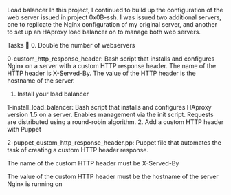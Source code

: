 Load balancer
In this project, I continued to build up the configuration of the web server issued in project 0x0B-ssh. I was issued two additional servers, one to replicate the Nginx configuration of my original server, and another to set up an HAproxy load balancer on to manage both web servers.

Tasks 📃
0. Double the number of webservers

0-custom_http_response_header: Bash script that installs and configures Nginx on a server with a custom HTTP response header.
The name of the HTTP header is X-Served-By.
The value of the HTTP header is the hostname of the server.
1. Install your load balancer

1-install_load_balancer: Bash script that installs and configures HAproxy version 1.5 on a server.
Enables management via the init script.
Requests are distributed using a round-robin algorithm.
2. Add a custom HTTP header with Puppet

2-puppet_custom_http_response_header.pp: Puppet file that automates the task of creating a custom HTTP header response.

The name of the custom HTTP header must be X-Served-By

The value of the custom HTTP header must be the hostname of the server Nginx is running on
